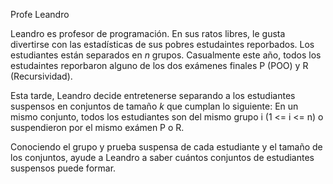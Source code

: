 
Profe Leandro

Leandro es profesor de programación. En sus ratos libres, le gusta
divertirse con las estadísticas de sus pobres estudaintes reporbados.
Los estudiantes están separados en $n$ grupos. Casualmente este año,
todos los estudaintes reporbaron alguno de los dos exámenes finales P
(POO) y R (Recursividad).

Esta tarde, Leandro decide entretenerse separando a los estudiantes
suspensos en conjuntos de tamaño $k$ que cumplan lo siguiente: En un
mismo conjunto, todos los estudiantes son del mismo grupo i
(1 <= i <= n) o suspendieron por el mismo exámen P o R.

Conociendo el grupo y prueba suspensa de cada estudiante y el tamaño de
los conjuntos, ayude a Leandro a saber cuántos conjuntos de estudiantes
suspensos puede formar.
